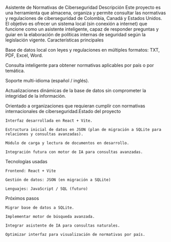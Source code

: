 Asistente de Normativas de Ciberseguridad
Descripción
Este proyecto es una herramienta que almacena, organiza y permite consultar las normativas y regulaciones de ciberseguridad de Colombia, Canadá y Estados Unidos.
El objetivo es ofrecer un sistema local (sin conexión a internet) que funcione como un asistente inteligente, capaz de responder preguntas y guiar en la elaboración de políticas internas de seguridad según la legislación vigente.
Características principales

 Base de datos local con leyes y regulaciones en múltiples formatos: TXT, PDF, Excel, Word.

 Consulta inteligente para obtener normativas aplicables por país o por temática.

 Soporte multi-idioma (español / inglés).

 Actualizaciones dinámicas de la base de datos sin comprometer la integridad de la información.

 Orientado a organizaciones que requieran cumplir con normativas internacionales de ciberseguridad.Estado del proyecto

    Interfaz desarrollada en React + Vite.

    Estructura inicial de datos en JSON (plan de migración a SQLite para relaciones y consultas avanzadas).

    Módulo de carga y lectura de documentos en desarrollo.

    Integración futura con motor de IA para consultas avanzadas.

 Tecnologías usadas

    Frontend: React + Vite

    Gestión de datos: JSON (en migración a SQLite)

    Lenguajes: JavaScript / SQL (futuro)

Próximos pasos

    Migrar base de datos a SQLite.

    Implementar motor de búsqueda avanzada.

    Integrar asistente de IA para consultas naturales.

    Optimizar interfaz para visualización de normativas por país.

